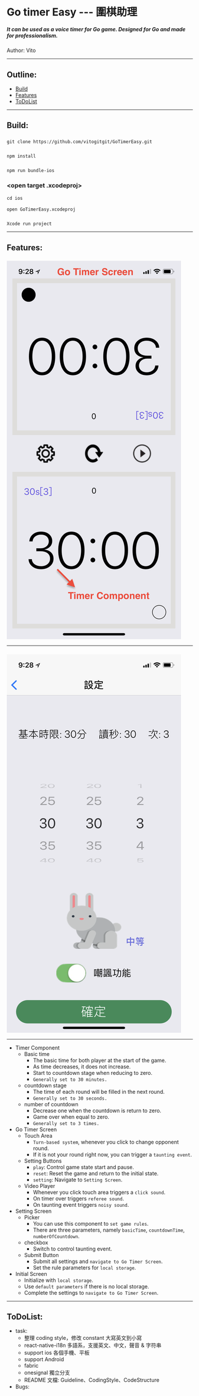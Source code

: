 # Go timer Easy --- 圍棋助理
##### It can be used as a voice timer for Go game. Designed for Go and made for professionalism.
Author: Vito

****

## Outline:
* [Build](#Build)
* [Features](#Features)
* [ToDoList](#ToDoList)
***
## Build:
### <download project>
```
git clone https://github.com/vitogitgit/GoTimerEasy.git
```
### <node modules install>
```
npm install
```
### <bundle js files>
```
npm run bundle-ios
```
### <open target .xcodeproj>
```
cd ios
```
```
open GoTimerEasy.xcodeproj
```
### <build project>
```
Xcode run project
```
***
## Features:

### <Go Timer Screen>
![image](https://github.com/vitogitgit/GoTimerEasy/blob/master/go-timer-screen.PNG)
***
### <Setting Screen>
![image](https://github.com/vitogitgit/GoTimerEasy/blob/master/setting-screen.PNG)
***

* Timer Component
    * Basic time
        * The basic time for both player at the start of the game.
        * As time decreases, it does not increase.
        * Start to countdown stage when reducing to zero.
        * `Generally set to 30 minutes.`
    * countdown stage
        * The time of each round will be filled in the next round. 
        * `Generally set to 30 seconds.`
    * number of countdown
        * Decrease one when the countdown is return to zero.
        * Game over when equal to zero.
        * `Generally set to 3 times.`
* Go Timer Screen
    * Touch Area
        * `Turn-based system`, whenever you click to change opponent round.
        * If it is not your round right now, you can trigger a `taunting event`.
    * Setting Buttons
        * `play`: Control game state start and pause.
        * `reset`: Reset the game and return to the initial state.
        * `setting`: Navigate to `Setting Screen`.
    * Video Player
        * Whenever you click touch area triggers a `click sound`.
        * On timer over triggers `referee sound`.
        * On taunting event triggers `noisy sound`.
* Setting Screen
    * Picker
        * You can use this component to `set game rules`.
        * There are three parameters, namely `basicTime`, `countdownTime`, `numberOfCountdown`.
    * checkbox
        * Switch to control taunting event.
    * Submit Button
        * Submit all settings and `navigate to Go Timer Screen`.
        * Set the rule parameters for `local storage`.
* Initial Screen
    * Initialize with `local storage`.
    * Use `default parameters` if there is no local storage.
    * Complete the settings to `navigate to Go Timer Screen`.
***
## ToDoList:
* task:
    * 整理 coding style，修改 constant 大寫英文到小寫
    * react-native-i18n 多語系，支援英文、中文，聲音 & 字符串
    * support ios 各個手機、平板
    * support Android
    * fabric
    * onesignal 獨立分支
    * README 文檔: Guideline、CodingStyle、CodeStructure
* Bugs:
